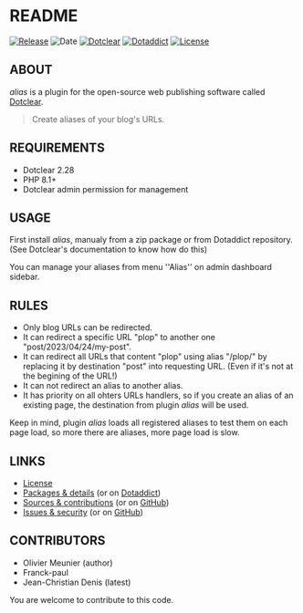 # README

[![Release](https://img.shields.io/badge/release-1.11-a2cbe9.svg)](https://git.dotclear.watch/JcDenis/alias/releases)
![Date](https://img.shields.io/badge/date-2023.10.23-c44d58.svg)
[![Dotclear](https://img.shields.io/badge/dotclear-v2.28-137bbb.svg)](https://fr.dotclear.org/download)
[![Dotaddict](https://img.shields.io/badge/dotaddict-official-9ac123.svg)](https://plugins.dotaddict.org/dc2/details/alias)
[![License](https://img.shields.io/badge/license-GPL--2.0-ececec.svg)](https://git.dotclear.watch/JcDenis/alias/src/branch/master/LICENSE)

## ABOUT

_alias_ is a plugin for the open-source web publishing software called [Dotclear](https://www.dotclear.org).

> Create aliases of your blog's URLs.

## REQUIREMENTS

* Dotclear 2.28
* PHP 8.1+
* Dotclear admin permission for management

## USAGE

First install _alias_, manualy from a zip package or from 
Dotaddict repository. (See Dotclear's documentation to know how do this)

You can manage your aliases from menu ''Alias'' on admin dashboard sidebar.

## RULES

* Only blog URLs can be redirected.
* It can redirect a specific URL "plop" to another one "post/2023/04/24/my-post".
* It can redirect all URLs that content "plop" using alias "/plop/" by replacing it by destination "post" into requesting URL. (Even if it's not at the begining of the URL!)
* It can not redirect an alias to another alias. 
* It has priority on all ohters URLs handlers, so if you create an alias of an existing page, the destination from plugin _alias_ will be used.

Keep in mind, plugin _alias_ loads all registered aliases to test them on each page load, 
so more there are aliases, more page load is slow.

## LINKS

* [License](https://git.dotclear.watch/JcDenis/alias/src/branch/master/LICENSE)
* [Packages & details](https://git.dotclear.watch/JcDenis/alias/releases) (or on [Dotaddict](https://plugins.dotaddict.org/dc2/details/alias))
* [Sources & contributions](https://git.dotclear.watch/JcDenis/alias) (or on [GitHub](https://github.com/JcDenis/alias))
* [Issues & security](https://git.dotclear.watch/JcDenis/alias/issues) (or on [GitHub](https://github.com/JcDenis/alias/issues))

## CONTRIBUTORS

* Olivier Meunier (author)
* Franck-paul
* Jean-Christian Denis (latest)

You are welcome to contribute to this code.

